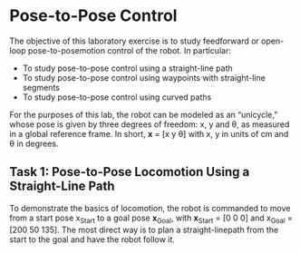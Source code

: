 # Pose-to-Pose Control

The objective of this laboratory exercise is to study feedforward or open-loop pose-to-posemotion control of the robot. In particular:

* To study pose-to-pose control using a straight-line path
* To study pose-to-pose control using waypoints with straight-line segments
* To study pose-to-pose control using curved paths

For the purposes of this lab, the robot can be modeled as an “unicycle,” whose pose is given by three degrees of freedom: x, y and θ, as measured in a global reference frame. In short, **x** = [x y θ] with x, y in units of cm and θ in degrees. 

## Task 1: Pose-to-Pose Locomotion Using a Straight-Line Path
To demonstrate the basics of locomotion, the robot is commanded to move from a start pose x<sub>Start</sub> to a goal pose **x**<sub>Goal</sub>, with **x**<sub>Start</sub> = [0 0 0] and x<sub>Goal</sub> = [200 50 135]. The most direct way is to plan a straight-linepath from the start to the goal and have the robot follow it.
